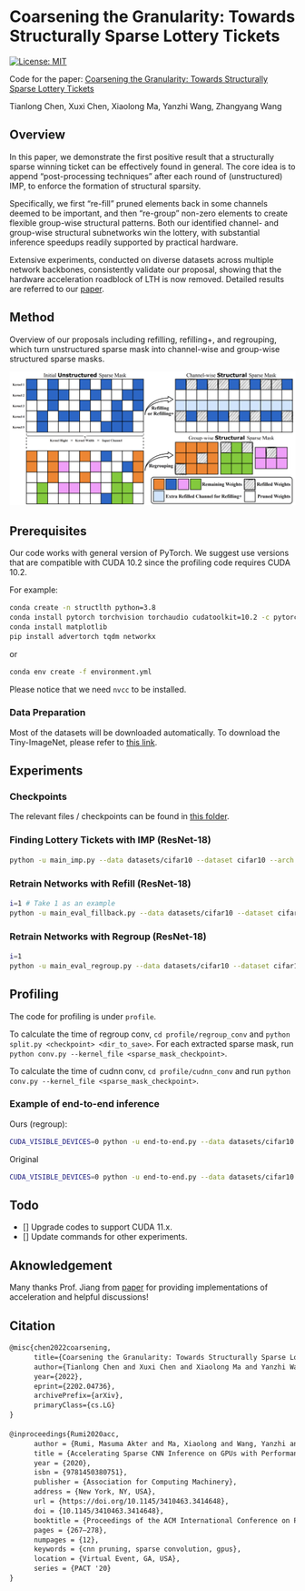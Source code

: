 # Coarsening the Granularity: Towards Structurally Sparse Lottery Tickets

[![License: MIT](https://img.shields.io/badge/License-MIT-green.svg)](https://opensource.org/licenses/MIT)

Code for the paper: [Coarsening the Granularity: Towards Structurally Sparse Lottery Tickets](http://arxiv.org/abs/2202.04736)

Tianlong Chen, Xuxi Chen, Xiaolong Ma, Yanzhi Wang, Zhangyang Wang

## Overview

In this paper, we demonstrate the first positive result that a structurally sparse winning ticket can be effectively found in general. The core idea is to append “post-processing techniques” after each round of (unstructured) IMP, to enforce the formation of structural sparsity.

Specifically, we first “re-fill” pruned elements back in some channels deemed to be important, and then “re-group” non-zero elements to create flexible group-wise structural patterns. Both our identified channel- and group-wise structural subnetworks win the lottery, with substantial inference speedups readily supported by practical hardware.

Extensive experiments, conducted on diverse datasets across multiple network backbones, consistently validate our proposal, showing that the hardware acceleration roadblock of LTH is now removed. Detailed results are referred to our [paper](http://arxiv.org/abs/2202.04736).

## Method

Overview of our proposals including refilling, refilling+, and regrouping, which turn unstructured sparse mask into channel-wise and group-wise structured sparse masks.

![Methods](Figs/Methods.png)

## Prerequisites

Our code works with general version of PyTorch. We suggest use versions that are compatible with CUDA 10.2 since the profiling code requires CUDA 10.2.

For example:

```bash
conda create -n structlth python=3.8
conda install pytorch torchvision torchaudio cudatoolkit=10.2 -c pytorch-lts
conda install matplotlib
pip install advertorch tqdm networkx
```

or

```bash
conda env create -f environment.yml
```

Please notice that we need `nvcc` to be installed.

### Data Preparation

Most of the datasets will be downloaded automatically. To download the Tiny-ImageNet, please refer to [this link](https://gist.github.com/moskomule/2e6a9a463f50447beca4e64ab4699ac4).

## Experiments

### Checkpoints

The relevant files / checkpoints can be found in [this folder](https://www.dropbox.com/sh/0j9p3hfbmm9wn3r/AABi3hI_2esiw40JsKaX1teka?dl=0).

### Finding Lottery Tickets with IMP (ResNet-18)

```bash
python -u main_imp.py --data datasets/cifar10 --dataset cifar10 --arch res18 --save_dir resnet18_cifar10_lt_0.2_s1_rewind_16 --init pretrained_model/res18_cifar10_1_init.pth.tar --seed 1 --lr 0.1 --fc --rate 0.2 --pruning_times 10 --prune_type rewind_lt --epoch 160 --decreasing_lr 80,120 --rewind_epoch 16 --weight_decay 1e-4 --batch_size 128
```

### Retrain Networks with Refill (ResNet-18)

```bash
i=1 # Take 1 as an example
python -u main_eval_fillback.py --data datasets/cifar10 --dataset cifar10 --arch res18 --save_dir output --pretrained resnet18_cifar10_lt_0.2_s1_rewind_16/1checkpoint.pth.tar --mask_dir resnet18_cifar10_lt_0.2_s1_rewind_16/${i}checkpoint.pth.tar --fc --prune-type lt --seed 1 --epoch 160 --decreasing_lr 80,120 --weight_decay 1e-4 --batch_size 128 --lr 0.1 
```

### Retrain Networks with Regroup (ResNet-18)

```bash
i=1
python -u main_eval_regroup.py --data datasets/cifar10 --dataset cifar10 --arch res18 --save_dir output --pretrained resnet18_cifar10_lt_0.2_s1_rewind_16/1checkpoint.pth.tar --mask_dir resnet18_cifar10_lt_0.2_s1_rewind_16/${i}checkpoint.pth.tar --fc --prune-type lt --seed 1 --epoch 160 --decreasing_lr 80,120 --weight_decay 1e-4 --batch_size 128 --lr 0.1 
```

## Profiling

The code for profiling is under `profile`.

To calculate the time of regroup conv, `cd profile/regroup_conv` and `python split.py <checkpoint> <dir_to_save>`. For each extracted sparse mask, run `python conv.py --kernel_file <sparse_mask_checkpoint>`.

To calculate the time of cudnn conv, `cd profile/cudnn_conv` and run `python conv.py --kernel_file <sparse_mask_checkpoint>`.

### Example of end-to-end inference

Ours (regroup): 
```bash
CUDA_VISIBLE_DEVICES=0 python -u end-to-end.py --data datasets/cifar10 --dataset cifar10 --seed 1 --arch vgg16_bn --epoch 160 --lr 0.1 --decreasing_lr 80,120 --save_dir vgg16_bn_cifar10_lt_0.2_rewind_regroup_vgg_time --checkpoint vgg16_bn_cifar10_lt_0.2_rewind_imp/10checkpoint.pth.tar --prune-type lt --reuse
```
Original
```bash
CUDA_VISIBLE_DEVICES=0 python -u end-to-end.py --data datasets/cifar10 --dataset cifar10 --seed 1 --arch vgg16_bn --epoch 160 --lr 0.1 --decreasing_lr 80,120 --save_dir vgg16_bn_cifar10_lt_0.2_rewind_regroup_vgg_time --checkpoint vgg16_bn_cifar10_lt_0.2_rewind_imp/10checkpoint.pth.tar --prune-type lt --use-original
```

## Todo

- [] Upgrade codes to support CUDA 11.x.
- [] Update commands for other experiments.

## Aknowledgement

Many thanks Prof. Jiang from [paper](https://doi.org/10.1145/3410463.3414648) for providing implementations of acceleration and helpful discussions!

## Citation

```latex
@misc{chen2022coarsening,
      title={Coarsening the Granularity: Towards Structurally Sparse Lottery Tickets}, 
      author={Tianlong Chen and Xuxi Chen and Xiaolong Ma and Yanzhi Wang and Zhangyang Wang},
      year={2022},
      eprint={2202.04736},
      archivePrefix={arXiv},
      primaryClass={cs.LG}
}

@inproceedings{Rumi2020acc,
      author = {Rumi, Masuma Akter and Ma, Xiaolong and Wang, Yanzhi and Jiang, Peng},
      title = {Accelerating Sparse CNN Inference on GPUs with Performance-Aware Weight Pruning},
      year = {2020},
      isbn = {9781450380751},
      publisher = {Association for Computing Machinery},
      address = {New York, NY, USA},
      url = {https://doi.org/10.1145/3410463.3414648},
      doi = {10.1145/3410463.3414648},
      booktitle = {Proceedings of the ACM International Conference on Parallel Architectures and Compilation Techniques},
      pages = {267–278},
      numpages = {12},
      keywords = {cnn pruning, sparse convolution, gpus},
      location = {Virtual Event, GA, USA},
      series = {PACT '20}
}
```
